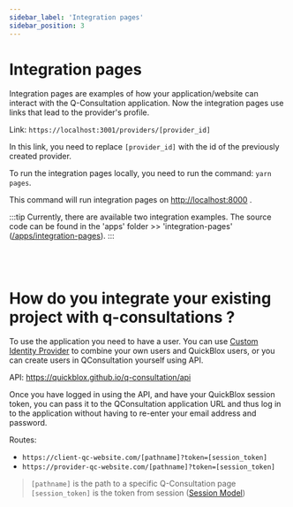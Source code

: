 ```yaml
---
sidebar_label: 'Integration pages'
sidebar_position: 3
---
```


# Integration pages

Integration pages are examples of how your application/website can interact with the Q-Consultation application.
Now the integration pages use links that lead to the provider's profile.

Link: `https://localhost:3001/providers/[provider_id]`

In this link, you need to replace `[provider_id]` with the id of the previously created provider.

To run the integration pages locally, you need to run the command: `yarn pages`.

This command will run integration pages on <http://localhost:8000> .

:::tip
Currently, there are available two integration examples. The source code can be found in the 'apps' folder >> 'integration-pages' ([/apps/integration-pages](https://github.com/QuickBlox/q-consultation/blob/master/apps/integration-pages)).
:::


<br/>
<br/>

# How do you integrate your existing project with q-consultations ?
 
 To use the application you need to have a user. You can use [Custom Identity Provider](https://docs.quickblox.com/docs/custom-identity-provider) to combine your own users and QuickBlox users, or you can create users in QConsultation yourself using API.
 
 API: https://quickblox.github.io/q-consultation/api
 
 Once you have logged in using the API, and have your QuickBlox session token, you can pass it to the QConsultation application URL and thus log in to the application without having to re-enter your email address and password.
 
 Routes:
 
 * `https://client-qc-website.com/[pathname]?token=[session_token]`
 * `https://provider-qc-website.com/[pathname]?token=[session_token]`
 
 
>  `[pathname]` is the path to a specific Q-Consultation page <br/>
>   `[session_token]` is the token from session ([Session Model](https://docs.quickblox.com/reference/session-model))

